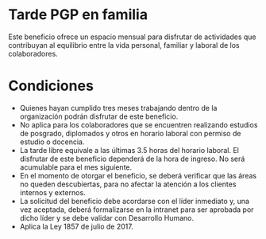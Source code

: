 # Tarde PGP en familia

Este beneficio ofrece un espacio mensual para disfrutar de actividades que contribuyan al equilibrio entre la vida personal, familiar y laboral de los colaboradores.

# **Condiciones**

- Quienes hayan cumplido tres meses trabajando dentro de la organización podrán disfrutar de este beneficio.
- No aplica para los colaboradores que se encuentren realizando estudios de posgrado, diplomados y otros en horario laboral con permiso de estudio o docencia.
- La tarde libre equivale a las últimas 3.5 horas del horario laboral. El disfrutar de este beneficio dependerá de la hora de ingreso. No será acumulable para el mes siguiente.
- En el momento de otorgar el beneficio, se deberá verificar que las áreas no queden descubiertas, para no afectar la atención a los clientes internos y externos.
- La solicitud del beneficio debe acordarse con el líder inmediato y, una vez aceptada, deberá formalizarse en la intranet para ser aprobada por dicho líder y se debe validar con Desarrollo Humano.
- Aplica la Ley 1857 de julio de 2017.